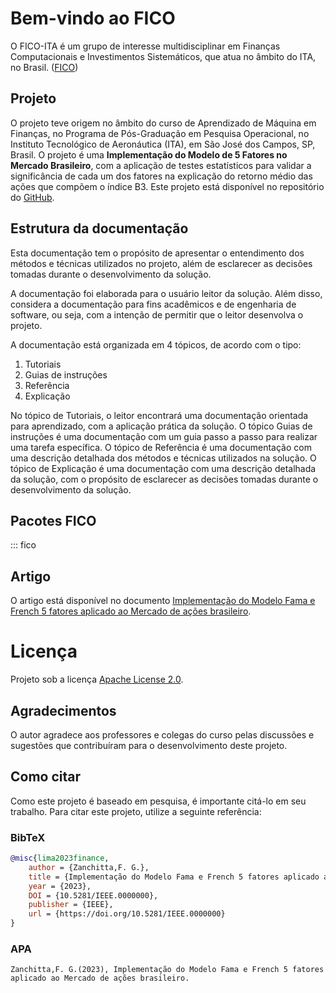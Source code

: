 # Bem-vindo ao FICO

O FICO-ITA é um grupo de interesse multidisciplinar em Finanças Computacionais e Investimentos Sistemáticos, que atua no âmbito do ITA, no Brasil.
([FICO](https://fico-ita.github.io/pt-br/fico/))

## Projeto

O projeto teve origem no âmbito do curso de Aprendizado de Máquina em Finanças, no Programa de Pós-Graduação em Pesquisa Operacional, no Instituto Tecnológico de Aeronáutica (ITA), em São José dos Campos, SP, Brasil. O projeto é uma **Implementação do Modelo de 5 Fatores no Mercado Brasileiro**, com a aplicação de testes estatísticos para validar a significância de cada um dos fatores na explicação do retorno médio das ações que compõem o índice B3. Este projeto está disponível no repositório do [GitHub](https://github.com/fico-ita/po_245_2023_T1).

## Estrutura da documentação

Esta documentação tem o propósito de apresentar o entendimento dos métodos e técnicas utilizados no projeto, além de esclarecer as decisões tomadas durante o desenvolvimento da solução.

A documentação foi elaborada para o usuário leitor da solução. Além disso, considera a documentação para fins acadêmicos e de engenharia de software, ou seja, com a intenção de permitir que o leitor desenvolva o projeto.

A documentação está organizada em 4 tópicos, de acordo com o tipo:

1. Tutoriais
2. Guias de instruções
3. Referência
4. Explicação

No tópico de Tutoriais, o leitor encontrará uma documentação orientada para aprendizado, com a aplicação prática da solução. O tópico Guias de instruções é uma documentação com um guia passo a passo para realizar uma tarefa específica. O tópico de Referência é uma documentação com uma descrição detalhada dos métodos e técnicas utilizados na solução. O tópico de Explicação é uma documentação com uma descrição detalhada da solução, com o propósito de esclarecer as decisões tomadas durante o desenvolvimento da solução.

## Pacotes FICO

::: fico

## Artigo

O artigo está disponível no documento
[Implementação do Modelo Fama e French 5 fatores aplicado ao Mercado de ações brasileiro](/materials/project_report.pdf).

# Licença

Projeto sob a licença [Apache License 2.0](https://www.apache.org/licenses/LICENSE-2.0).

## Agradecimentos

O autor agradece aos professores e colegas do curso pelas discussões e sugestões que contribuíram para o desenvolvimento deste projeto.

## Como citar

Como este projeto é baseado em pesquisa, é importante citá-lo em seu trabalho.
Para citar este projeto, utilize a seguinte referência:

### BibTeX

```bibtex
@misc{lima2023finance,
    author = {Zanchitta,F. G.},
    title = {Implementação do Modelo Fama e French 5 fatores aplicado ao Mercado de ações brasileiro},
    year = {2023},
    DOI = {10.5281/IEEE.0000000},
    publisher = {IEEE},
    url = {https://doi.org/10.5281/IEEE.0000000}
}
```

### APA

```text
Zanchitta,F. G.(2023), Implementação do Modelo Fama e French 5 fatores aplicado ao Mercado de ações brasileiro.
```
